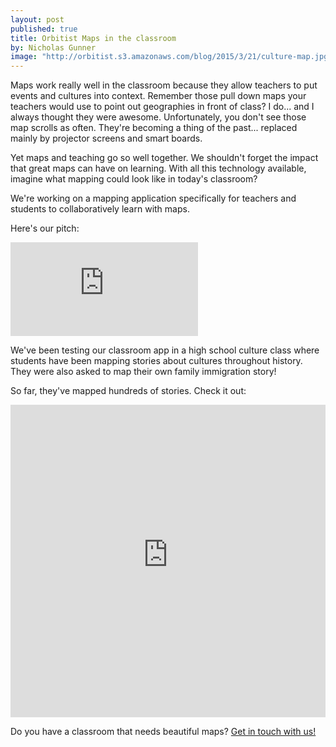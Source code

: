```yaml
---
layout: post
published: true
title: Orbitist Maps in the classroom
by: Nicholas Gunner
image: "http://orbitist.s3.amazonaws.com/blog/2015/3/21/culture-map.jpg"
---
```

Maps work really well in the classroom because they allow teachers to put events and cultures into context. Remember those pull down maps your teachers would use to point out geographies in front of class? I do... and I always thought they were awesome. Unfortunately, you don't see those map scrolls as often. They're becoming a thing of the past... replaced mainly by projector screens and smart boards. 

Yet maps and teaching go so well together. We shouldn't forget the impact that great maps can have on learning. With all this technology available, imagine what mapping could look like in today's classroom?

We're working on a mapping application specifically for teachers and students to collaboratively learn with maps.

Here's our pitch:

<iframe src="https://www.youtube.com/embed/Ey3WkHyd87g" frameborder="0" allowfullscreen></iframe>

We've been testing our classroom app in a high school culture class where students have been mapping stories about cultures throughout history. They were also asked to map their own family immigration story!

So far, they've mapped hundreds of stories. Check it out:
<iframe width="100%" height="500px" src="http://live-culture.gotpantheon.com" frameborder="0" allowfullscreen></iframe>

Do you have a classroom that needs beautiful maps? [Get in touch with us!](mailto:support@orbitist.com)
